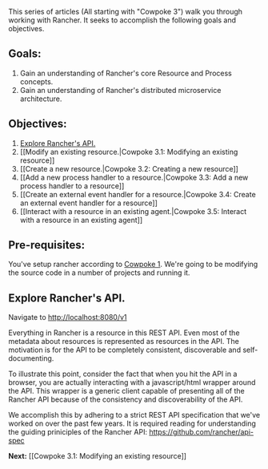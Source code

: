 This series of articles (All starting with "Cowpoke 3") walk you through working with Rancher. It seeks to accomplish the following goals and objectives.
## Goals:
1. Gain an understanding of Rancher's core Resource and Process concepts.
2. Gain an understanding of Rancher's distributed microservice architecture.

## Objectives:
1. [Explore Rancher's API.](https://github.com/rancherio/rancher/wiki/Cowpoke-3:-Tutorial-introduction-and-the-Rancher-API#explore-ranchers-api) 
1. [[Modify an existing resource.|Cowpoke 3.1: Modifying an existing resource]]
1. [[Create a new resource.|Cowpoke 3.2: Creating a new resource]]
1. [[Add a new process handler to a resource.|Cowpoke 3.3: Add a new process handler to a resource]]
1. [[Create an external event handler for a resource.|Cowpoke 3.4: Create an external event handler for a resource]]
1. [[Interact with a resource in an existing agent.|Cowpoke 3.5: Interact with a resource in an existing agent]]

## Pre-requisites:
You've setup rancher according to [Cowpoke 1](https://github.com/rancher/rancher/wiki/Cowpoke-1%3A-Getting-Started-with-Rancher). We're going to be modifying the source code in a number of projects and running it.

## Explore Rancher's API.
Navigate to [http://localhost:8080/v1](http://localhost:8080/v1)

Everything in Rancher is a resource in this REST API. Even most of the metadata about resources is represented as resources in the API. The motivation is for the API to be completely consistent, discoverable and self-documenting.

To illustrate this point, consider the fact that when you hit the API in a browser, you are actually interacting with a javascript/html wrapper around the API. This wrapper is a generic client capable of presenting all of the Rancher API because of the consistency and discoverability of the API.

We accomplish this by adhering to a strict REST API specification that we've worked on over the past few years. It is required reading for understanding the guiding priniciples of the Rancher API: https://github.com/rancher/api-spec

**Next:** [[Cowpoke 3.1: Modifying an existing resource]]